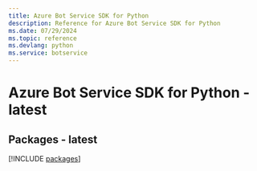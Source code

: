 ```yaml
---
title: Azure Bot Service SDK for Python
description: Reference for Azure Bot Service SDK for Python
ms.date: 07/29/2024
ms.topic: reference
ms.devlang: python
ms.service: botservice
---
```

# Azure Bot Service SDK for Python - latest
## Packages - latest
[!INCLUDE [packages](bot-service-index.md)]